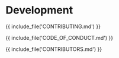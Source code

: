 # Development

{{ include_file('CONTRIBUTING.md') }}

{{ include_file('CODE_OF_CONDUCT.md') }}

{{ include_file('CONTRIBUTORS.md') }}
